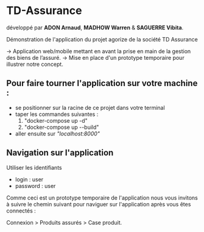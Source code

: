 # TD-Assurance
développé par **ADON Arnaud**, **MADHOW Warren** & **SAGUERRE Vibita**.

Démonstration de l'application du projet agorize de la société TD Assurance

→ Application web/mobile mettant en avant la prise en main de la gestion des biens de l’assuré.
→ Mise en place d'un prototype temporaire pour illustrer notre concept.

## Pour faire tourner l'application sur votre machine :
  - se positionner sur la racine de ce projet dans votre terminal
  - taper les commandes suivantes :
    1) "docker-compose up -d"
    2) "docker-compose up --build"
  - aller ensuite sur *"localhost:8000"*

## Navigation sur l'application
  Utiliser les identifiants
   - login : user
   - password : user

  Comme ceci est un prototype temporaire de l'application nous vous invitons à suivre le chemin suivant pour naviguer sur l'application après vous êtes connectés :

  Connexion > Produits assurés > Case produit.
